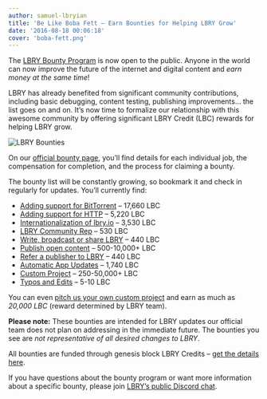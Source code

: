 ```yaml
---
author: samuel-lbryian
title: 'Be Like Boba Fett – Earn Bounties for Helping LBRY Grow'
date: '2016-08-18 00:06:18'
cover: 'boba-fett.png'
---
```

The [LBRY Bounty Program](https://lbry.io/bounty) is now open to the public. Anyone in the world can now improve the future of the internet and digital content and *earn money at the same time*!

LBRY has already benefited from significant community contributions, including basic debugging, content testing, publishing improvements... the list goes on and on. It’s now time to formalize our relationship with this awesome community by offering significant LBRY Credit (LBC) rewards for helping LBRY grow.

![LBRY Bounties](/img/news/lbrybounties.png)

On our [official bounty page](https://lbry.io/bounty), you’ll find details for each individual job, the compensation for completion, and the process for claiming a bounty. 

The bounty list will be constantly growing, so bookmark it and check in regularly for updates. You’ll currently find:

- [Adding support for BitTorrent](https://lbry.io/bounty/bittorrent-support) – 17,660 LBC 
- [Adding support for HTTP](https://lbry.io/bounty/http-support) – 5,220 LBC 
- [Internationalization of lbry.io](https://lbry.io/bounty/web-i18n) – 3,530 LBC
- [LBRY Community Rep](https://lbry.io/bounty/lbry-club) – 530 LBC
- [Write, broadcast or share LBRY](https://lbry.io/bounty/pr-for-lbry) – 440 LBC
- [Publish open content](https://lbry.io/bounty/publish-open-content) – 500-10,000+ LBC
- [Refer a publisher to LBRY](https://lbry.io/bounty/refer-publisher) – 440 LBC
- [Automatic App Updates](https://lbry.io/bounty/automatic-app-updates) – 1,740 LBC
- [Custom Project](https://lbry.io/bounty/custom-project) – 250-50,000+ LBC
- [Typos and Edits](https://lbry.io/bounty/typos-and-edits) – 5-10 LBC

You can even [pitch us your own custom project](https://lbry.io/bounty/custom-project) and earn as much as *20,000 LBC* (reward determined by LBRY team). 

**Please note:** These bounties are intended for LBRY updates our official team does not plan on addressing in the immediate future. The bounties you see are *not representative of all desired changes to LBRY*.

All bounties are funded through genesis block LBRY Credits – [get the details here](https://lbry.io/news/lbry-blockchain-live-mine-lbc-now). 

If you have questions about the bounty program or want more information about a specific bounty, please join [LBRY’s public Discord chat](http://chat.lbry.io/). 
